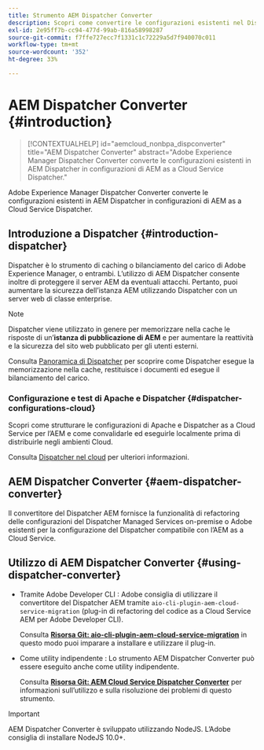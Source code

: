 ```yaml
---
title: Strumento AEM Dispatcher Converter
description: Scopri come convertire le configurazioni esistenti nel Dispatcher AEM in configurazioni nel Dispatcher as a Cloud Service AEM.
exl-id: 2e95ff7b-cc94-477d-99ab-816a58998287
source-git-commit: f7ffe727ecc7f1331c1c72229a5d7f940070c011
workflow-type: tm+mt
source-wordcount: '352'
ht-degree: 33%

---
```


# AEM Dispatcher Converter {#introduction}

>[!CONTEXTUALHELP]
>id="aemcloud_nonbpa_dispconverter"
>title="AEM Dispatcher Converter"
>abstract="Adobe Experience Manager Dispatcher Converter converte le configurazioni esistenti in AEM Dispatcher in configurazioni di AEM as a Cloud Service Dispatcher."

Adobe Experience Manager Dispatcher Converter converte le configurazioni esistenti in AEM Dispatcher in configurazioni di AEM as a Cloud Service Dispatcher.

## Introduzione a Dispatcher {#introduction-dispatcher}

Dispatcher è lo strumento di caching o bilanciamento del carico di Adobe Experience Manager, o entrambi. L’utilizzo di AEM Dispatcher consente inoltre di proteggere il server AEM da eventuali attacchi. Pertanto, puoi aumentare la sicurezza dell’istanza AEM utilizzando Dispatcher con un server web di classe enterprise.

>[!NOTE]
>Dispatcher viene utilizzato in genere per memorizzare nella cache le risposte di un’**istanza di pubblicazione di AEM** e per aumentare la reattività e la sicurezza del sito web pubblicato per gli utenti esterni.

Consulta [Panoramica di Dispatcher](https://experienceleague.adobe.com/docs/experience-manager-dispatcher/using/dispatcher.html?lang=it) per scoprire come Dispatcher esegue la memorizzazione nella cache, restituisce i documenti ed esegue il bilanciamento del carico.

### Configurazione e test di Apache e Dispatcher {#dispatcher-configurations-cloud}

Scopri come strutturare le configurazioni di Apache e Dispatcher as a Cloud Service per l’AEM e come convalidarle ed eseguirle localmente prima di distribuirle negli ambienti Cloud.

Consulta [Dispatcher nel cloud](https://experienceleague.adobe.com/docs/experience-manager-cloud-service/content/implementing/content-delivery/disp-overview.html?lang=it) per ulteriori informazioni.

## AEM Dispatcher Converter {#aem-dispatcher-converter}

Il convertitore del Dispatcher AEM fornisce la funzionalità di refactoring delle configurazioni del Dispatcher Managed Services on-premise o Adobe esistenti per la configurazione del Dispatcher compatibile con l’AEM as a Cloud Service.

## Utilizzo di AEM Dispatcher Converter {#using-dispatcher-converter}

* Tramite Adobe Developer CLI : Adobe consiglia di utilizzare il convertitore del Dispatcher AEM tramite `aio-cli-plugin-aem-cloud-service-migration` (plug-in di refactoring del codice as a Cloud Service AEM per Adobe Developer CLI).

  Consulta **[Risorsa Git: aio-cli-plugin-aem-cloud-service-migration](https://github.com/adobe/aio-cli-plugin-aem-cloud-service-migration#introduction)** in questo modo puoi imparare a installare e utilizzare il plug-in.

* Come utility indipendente : Lo strumento AEM Dispatcher Converter può essere eseguito anche come utility indipendente.

  Consulta **[Risorsa Git: AEM Cloud Service Dispatcher Converter](https://github.com/adobe/aem-cloud-service-source-migration/tree/master/packages/dispatcher-converter)** per informazioni sull’utilizzo e sulla risoluzione dei problemi di questo strumento.

>[!IMPORTANT]
>AEM Dispatcher Converter è sviluppato utilizzando NodeJS. L’Adobe consiglia di installare NodeJS 10.0+.
